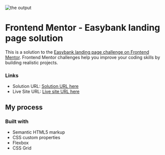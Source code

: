 ![the output](https://res.cloudinary.com/dz209s6jk/image/upload/q_auto:good,w_900/Challenges/yezt1f56cfp2njnakpbo.jpg)

# Frontend Mentor - Easybank landing page solution

This is a solution to the [Easybank landing page challenge on Frontend Mentor](https://www.frontendmentor.io/challenges/easybank-landing-page-WaUhkoDN). Frontend Mentor challenges help you improve your coding skills by building realistic projects.

### Links

- Solution URL: [Solution URL here](https://github.com/Hadeeny/easybank-landing-page)
- Live Site URL: [Live site URL here](https://easybank-landign-page.netlify.app/)

## My process

### Built with

- Semantic HTML5 markup
- CSS custom properties
- Flexbox
- CSS Grid
